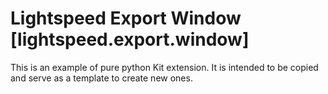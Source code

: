 # Lightspeed Export Window [lightspeed.export.window]

This is an example of pure python Kit extension. It is intended to be copied and serve as a template to create new ones.

